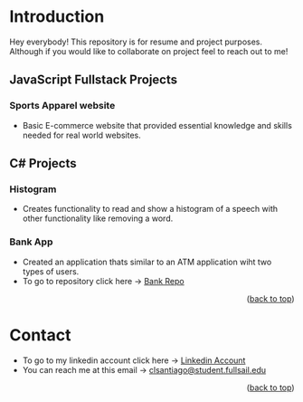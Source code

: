 # Introduction

Hey everybody! This repository is for resume and project purposes. Although if you would like
to collaborate on project feel to reach out to me!

## JavaScript Fullstack Projects

### Sports Apparel website 
- Basic E-commerce website that provided essential knowledge and skills needed for real world websites.

## C# Projects

### Histogram 
- Creates functionality to read and show a histogram of a speech with other functionality like removing a word.

### Bank App
- Created an application thats similar to an ATM application wiht two types of users.
- To go to repository click here -> [Bank Repo](https://github.com/Carlosvann45/Bank-Application)

<p align="right">(<a href="#top">back to top</a>)</p>

# Contact
- To go to my linkedin account click here -> [Linkedin Account](https://www.linkedin.com/in/carlos-santiago-b53967224/)
- You can reach me at this email -> clsantiago@student.fullsail.edu

<p align="right">(<a href="#top">back to top</a>)</p>
